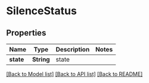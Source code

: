 # SilenceStatus

## Properties

Name | Type | Description | Notes
------------ | ------------- | ------------- | -------------
**state** | **String** | state | 

[[Back to Model list]](../README.md#documentation-for-models) [[Back to API list]](../README.md#documentation-for-api-endpoints) [[Back to README]](../README.md)


